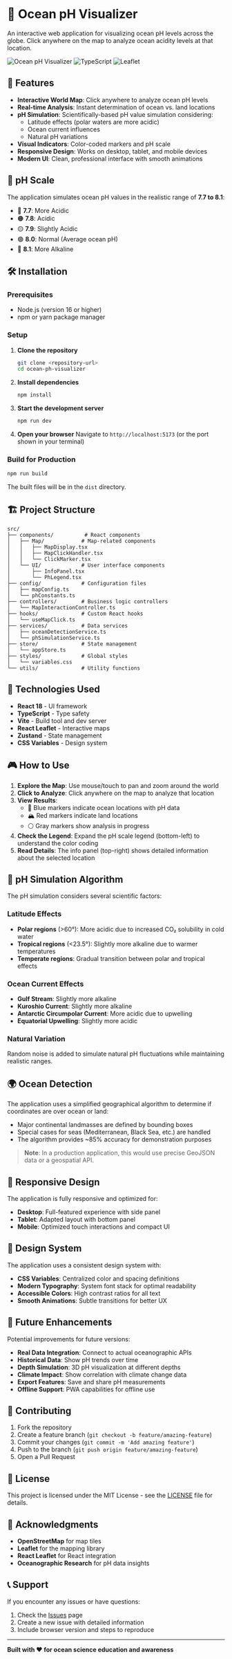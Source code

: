 # 🌊 Ocean pH Visualizer

An interactive web application for visualizing ocean pH levels across the globe. Click anywhere on the map to analyze ocean acidity levels at that location.

![Ocean pH Visualizer](https://img.shields.io/badge/React-18.x-blue) ![TypeScript](https://img.shields.io/badge/TypeScript-5.x-blue) ![Leaflet](https://img.shields.io/badge/Leaflet-1.x-green)

## 🚀 Features

- **Interactive World Map**: Click anywhere to analyze ocean pH levels
- **Real-time Analysis**: Instant determination of ocean vs. land locations
- **pH Simulation**: Scientifically-based pH value simulation considering:
  - Latitude effects (polar waters are more acidic)
  - Ocean current influences
  - Natural pH variations
- **Visual Indicators**: Color-coded markers and pH scale
- **Responsive Design**: Works on desktop, tablet, and mobile devices
- **Modern UI**: Clean, professional interface with smooth animations

## 🎯 pH Scale

The application simulates ocean pH values in the realistic range of **7.7 to 8.1**:

- 🔴 **7.7**: More Acidic
- 🟠 **7.8**: Acidic  
- 🟡 **7.9**: Slightly Acidic
- 🟢 **8.0**: Normal (Average ocean pH)
- 🔵 **8.1**: More Alkaline

## 🛠️ Installation

### Prerequisites

- Node.js (version 16 or higher)
- npm or yarn package manager

### Setup

1. **Clone the repository**
   ```bash
   git clone <repository-url>
   cd ocean-ph-visualizer
   ```

2. **Install dependencies**
   ```bash
   npm install
   ```

3. **Start the development server**
   ```bash
   npm run dev
   ```

4. **Open your browser**
   Navigate to `http://localhost:5173` (or the port shown in your terminal)

### Build for Production

```bash
npm run build
```

The built files will be in the `dist` directory.

## 🏗️ Project Structure

```
src/
├── components/          # React components
│   ├── Map/            # Map-related components
│   │   ├── MapDisplay.tsx
│   │   ├── MapClickHandler.tsx
│   │   └── ClickMarker.tsx
│   └── UI/             # User interface components
│       ├── InfoPanel.tsx
│       └── PhLegend.tsx
├── config/             # Configuration files
│   ├── mapConfig.ts
│   └── phConstants.ts
├── controllers/        # Business logic controllers
│   └── MapInteractionController.ts
├── hooks/              # Custom React hooks
│   └── useMapClick.ts
├── services/           # Data services
│   ├── oceanDetectionService.ts
│   └── phSimulationService.ts
├── store/              # State management
│   └── appStore.ts
├── styles/             # Global styles
│   └── variables.css
└── utils/              # Utility functions
```

## 🔧 Technologies Used

- **React 18** - UI framework
- **TypeScript** - Type safety
- **Vite** - Build tool and dev server
- **React Leaflet** - Interactive maps
- **Zustand** - State management
- **CSS Variables** - Design system

## 🎮 How to Use

1. **Explore the Map**: Use mouse/touch to pan and zoom around the world
2. **Click to Analyze**: Click anywhere on the map to analyze that location
3. **View Results**: 
   - 🌊 Blue markers indicate ocean locations with pH data
   - 🏔️ Red markers indicate land locations
   - ⚪ Gray markers show analysis in progress
4. **Check the Legend**: Expand the pH scale legend (bottom-left) to understand the color coding
5. **Read Details**: The info panel (top-right) shows detailed information about the selected location

## 🧪 pH Simulation Algorithm

The pH simulation considers several scientific factors:

### Latitude Effects
- **Polar regions** (>60°): More acidic due to increased CO₂ solubility in cold water
- **Tropical regions** (<23.5°): Slightly more alkaline due to warmer temperatures
- **Temperate regions**: Gradual transition between polar and tropical effects

### Ocean Current Effects
- **Gulf Stream**: Slightly more alkaline
- **Kuroshio Current**: Slightly more alkaline  
- **Antarctic Circumpolar Current**: More acidic due to upwelling
- **Equatorial Upwelling**: Slightly more acidic

### Natural Variation
Random noise is added to simulate natural pH fluctuations while maintaining realistic ranges.

## 🌍 Ocean Detection

The application uses a simplified geographical algorithm to determine if coordinates are over ocean or land:

- Major continental landmasses are defined by bounding boxes
- Special cases for seas (Mediterranean, Black Sea, etc.) are handled
- The algorithm provides ~85% accuracy for demonstration purposes

> **Note**: In a production application, this would use precise GeoJSON data or a geospatial API.

## 📱 Responsive Design

The application is fully responsive and optimized for:

- **Desktop**: Full-featured experience with side panel
- **Tablet**: Adapted layout with bottom panel
- **Mobile**: Optimized touch interactions and compact UI

## 🎨 Design System

The application uses a consistent design system with:

- **CSS Variables**: Centralized color and spacing definitions
- **Modern Typography**: System font stack for optimal readability
- **Accessible Colors**: High contrast ratios for all text
- **Smooth Animations**: Subtle transitions for better UX

## 🔮 Future Enhancements

Potential improvements for future versions:

- **Real Data Integration**: Connect to actual oceanographic APIs
- **Historical Data**: Show pH trends over time
- **Depth Simulation**: 3D pH visualization at different depths
- **Climate Impact**: Show correlation with climate change data
- **Export Features**: Save and share pH measurements
- **Offline Support**: PWA capabilities for offline use

## 🤝 Contributing

1. Fork the repository
2. Create a feature branch (`git checkout -b feature/amazing-feature`)
3. Commit your changes (`git commit -m 'Add amazing feature'`)
4. Push to the branch (`git push origin feature/amazing-feature`)
5. Open a Pull Request

## 📄 License

This project is licensed under the MIT License - see the [LICENSE](LICENSE) file for details.

## 🙏 Acknowledgments

- **OpenStreetMap** for map tiles
- **Leaflet** for the mapping library
- **React Leaflet** for React integration
- **Oceanographic Research** for pH data insights

## 📞 Support

If you encounter any issues or have questions:

1. Check the [Issues](../../issues) page
2. Create a new issue with detailed information
3. Include browser version and steps to reproduce

---

**Built with ❤️ for ocean science education and awareness** 